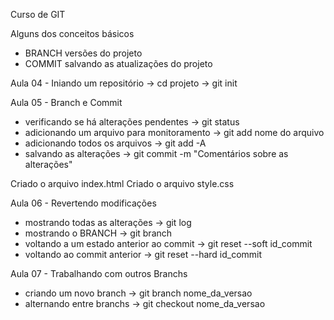 Curso de GIT

Alguns dos conceitos básicos
- BRANCH versões do projeto
- COMMIT salvando as atualizações do projeto

Aula 04 - Iniando um repositório
-> cd projeto
-> git init

Aula 05 - Branch e Commit
- verificando se há alterações pendentes    -> git status
- adicionando um arquivo para monitoramento -> git add nome do arquivo
- adicionando todos os arquivos             -> git add -A
- salvando as alterações                    -> git commit -m "Comentários sobre as alterações"

Criado o arquivo index.html
Criado o arquivo style.css

Aula 06 - Revertendo modificações
- mostrando todas as alterações           -> git log
- mostrando o BRANCH                      -> git branch
- voltando a um estado anterior ao commit -> git reset --soft id_commit
- voltando ao commit anterior             -> git reset --hard id_commit

Aula 07 - Trabalhando com outros Branchs
- criando um novo branch   -> git branch nome_da_versao
- alternando entre branchs -> git checkout nome_da_versao